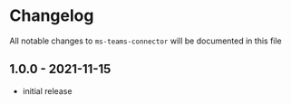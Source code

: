 # Changelog

All notable changes to `ms-teams-connector` will be documented in this file

## 1.0.0 - 2021-11-15

- initial release
